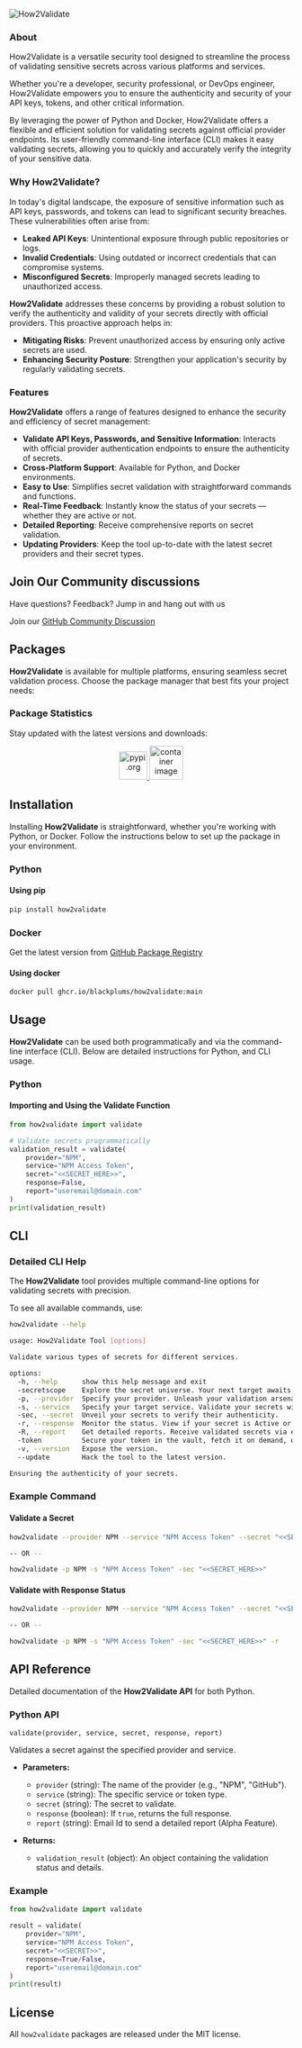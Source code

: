 ![How2Validate](https://socialify.git.ci/Blackplums/how2validate/image?font=Inter&name=1&pattern=Solid&theme=Auto)
<!-- 
[![jsr.io](https://img.shields.io/badge/jsr.io-1.0.0-blue)](https://jsr.io/package/@how2validate/how2validate) [![PyPI](https://img.shields.io/pypi/v/how2validate)](https://pypi.org/project/how2validate/) [![Docker](https://img.shields.io/docker/v/ghcr.io/yourusername/how2validate?label=GitHub%20Docker%20Registry)](https://github.com/Blackplums/how2validate/pkgs/container/how2validate) -->

### About

How2Validate is a versatile security tool designed to streamline the process of validating sensitive secrets across various platforms and services.

Whether you're a developer, security professional, or DevOps engineer, How2Validate empowers you to ensure the authenticity and security of your API keys, tokens, and other critical information.

By leveraging the power of Python and Docker, How2Validate offers a flexible and efficient solution for validating secrets against official provider endpoints. Its user-friendly command-line interface (CLI) makes it easy validating secrets, allowing you to quickly and accurately verify the integrity of your sensitive data.


### Why How2Validate?

In today's digital landscape, the exposure of sensitive information such as API keys, passwords, and tokens can lead to significant security breaches. These vulnerabilities often arise from:

- **Leaked API Keys**: Unintentional exposure through public repositories or logs.
- **Invalid Credentials**: Using outdated or incorrect credentials that can compromise systems.
- **Misconfigured Secrets**: Improperly managed secrets leading to unauthorized access.

**How2Validate** addresses these concerns by providing a robust solution to verify the authenticity and validity of your secrets directly with official providers. This proactive approach helps in:

- **Mitigating Risks**: Prevent unauthorized access by ensuring only active secrets are used.
- **Enhancing Security Posture**: Strengthen your application's security by regularly validating secrets.


### Features

**How2Validate** offers a range of features designed to enhance the security and efficiency of secret management:

- **Validate API Keys, Passwords, and Sensitive Information**: Interacts with official provider authentication endpoints to ensure the authenticity of secrets.
- **Cross-Platform Support**: Available for Python, and Docker environments.
- **Easy to Use**: Simplifies secret validation with straightforward commands and functions.
- **Real-Time Feedback**: Instantly know the status of your secrets — whether they are active or not.
- **Detailed Reporting**: Receive comprehensive reports on secret validation.
- **Updating Providers**: Keep the tool up-to-date with the latest secret providers and their secret types.

## Join Our Community discussions

Have questions? Feedback? Jump in and hang out with us

Join our [GitHub Community Discussion](https://github.com/Blackplums/how2validate/discussions)

## Packages

**How2Validate** is available for multiple platforms, ensuring seamless secret validation process. Choose the package manager that best fits your project needs:

### Package Statistics

Stay updated with the latest versions and downloads:

<div align="center">
  <a href="https://pypi.org/project/how2validate/" target="_blank">
   <img src="https://pypi.org/static/images/logo-small.8998e9d1.svg" height="50" alt="pypi.org"  />
  </a>
  <a href="https://github.com/Blackplums/how2validate/pkgs/container/how2validate" target="_blank">
    <img src="https://cdn-icons-png.flaticon.com/512/9402/9402282.png" height="60" alt="container image"  />
  </a>
</div>



## Installation

Installing **How2Validate** is straightforward, whether you're working with Python, or Docker. Follow the instructions below to set up the package in your environment.

### Python

#### Using pip
```bash
pip install how2validate
```


### Docker
Get the latest version from [GitHub Package Registry](https://github.com/Blackplums/how2validate/pkgs/container/how2validate) 

#### Using docker
```bash
docker pull ghcr.io/blackplums/how2validate:main
```

## Usage

**How2Validate** can be used both programmatically and via the command-line interface (CLI). Below are detailed instructions for Python, and CLI usage.

### Python

#### Importing and Using the Validate Function

```python
from how2validate import validate

# Validate secrets programmatically
validation_result = validate(
    provider="NPM",
    service="NPM Access Token",
    secret="<<SECRET_HERE>>",
    response=False,
    report="useremail@domain.com"
)
print(validation_result)
```

## CLI

### Detailed CLI Help

The **How2Validate** tool provides multiple command-line options for validating secrets with precision.

To see all available commands, use:

```bash
how2validate --help

usage: How2Validate Tool [options]

Validate various types of secrets for different services.

options:
  -h, --help      show this help message and exit
  -secretscope    Explore the secret universe. Your next target awaits.
  -p, --provider  Specify your provider. Unleash your validation arsenal.
  -s, --service   Specify your target service. Validate your secrets with precision.
  -sec, --secret  Unveil your secrets to verify their authenticity.
  -r, --response  Monitor the status. View if your secret is Active or InActive.
  -R, --report    Get detailed reports. Receive validated secrets via email.
  -token          Secure your token in the vault, fetch it on demand, or shred it when done. (SubCommands: "delete", "list")
  -v, --version   Expose the version.
  --update        Hack the tool to the latest version.

Ensuring the authenticity of your secrets.
```

### Example Command

#### Validate a Secret

```bash
how2validate --provider NPM --service "NPM Access Token" --secret "<<SECRET_HERE>>"

-- OR --

how2validate -p NPM -s "NPM Access Token" -sec "<<SECRET_HERE>>"
```

#### Validate with Response Status

```bash
how2validate --provider NPM --service "NPM Access Token" --secret "<<SECRET_HERE>>" --response

-- OR --

how2validate -p NPM -s "NPM Access Token" -sec "<<SECRET_HERE>>" -r
```


## API Reference

Detailed documentation of the **How2Validate API** for both Python.

### Python API

`validate(provider, service, secret, response, report)`

Validates a secret against the specified provider and service.

- **Parameters:**
  - `provider` (string): The name of the provider (e.g., "NPM", "GitHub").
  - `service` (string): The specific service or token type.
  - `secret` (string): The secret to validate.
  - `response` (boolean): If `true`, returns the full response.
  - `report` (string): Email Id to send a detailed report (Alpha Feature).

- **Returns:**
  - `validation_result` (object): An object containing the validation status and details.


### Example

```python
from how2validate import validate

result = validate(
    provider="NPM",
    service="NPM Access Token",
    secret="<<SECRET>>",
    response=True/False,
    report="useremail@domain.com"
)
print(result)
```

## License

All `how2validate` packages are released under the MIT license.

